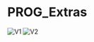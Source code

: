 # PROG_Extras
![V1](https://raw.githubusercontent.com/fsancheztemprano/PROG_Extras/master/PROG_Extras_05_Bonolotto/Captura_de_pantalla_2019-04-23_10-32-23.png)
![V2](https://raw.githubusercontent.com/fsancheztemprano/PROG_Extras/master/PROG_Extras_05_Bonolotto/Captura_de_pantalla_2019-04-23_10-33-32.png)
